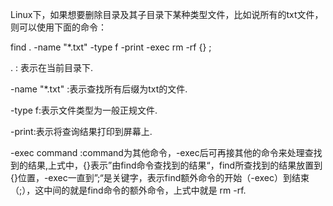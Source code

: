 Linux下，如果想要删除目录及其子目录下某种类型文件，比如说所有的txt文件，则可以使用下面的命令：

find . -name "*.txt" -type f -print -exec rm -rf {} \;

. : 表示在当前目录下.

-name "*.txt"  :表示查找所有后缀为txt的文件.

-type f:表示文件类型为一般正规文件.

-print:表示将查询结果打印到屏幕上.

-exec command :command为其他命令，-exec后可再接其他的命令来处理查找到的结果,上式中，{}表示”由find命令查找到的结果“，find所查找到的结果放置到{}位置，-exec一直到”\;“是关键字，表示find额外命令的开始（-exec）到结束（\;），这中间的就是find命令的额外命令，上式中就是 rm -rf.
